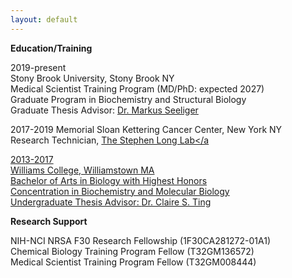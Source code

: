 ```yaml
---
layout: default
---
```


**Education/Training**

2019-present  
Stony Brook University, Stony Brook NY  
Medical Scientist Training Program (MD/PhD: expected 2027)  
Graduate Program in Biochemistry and Structural Biology  
Graduate Thesis Advisor: <a href = "https://you.stonybrook.edu/mseeligerlab/"> Dr. Markus Seeliger </a>

2017-2019
Memorial Sloan Kettering Cancer Center, New York NY   
Research Technician, <a href = "https://www.mskcc.org/research/ski/labs/stephen-long">The Stephen Long Lab</a

2013-2017  
Williams College, Williamstown MA  
Bachelor of Arts in Biology with Highest Honors   
Concentration in Biochemistry and Molecular Biology   
Undergraduate Thesis Advisor: <a href = "https://biology.williams.edu/profile/cting/">Dr. Claire S. Ting</a>

**Research Support**

NIH-NCI NRSA F30 Research Fellowship (1F30CA281272-01A1)  
Chemical Biology Training Program Fellow (T32GM136572)  
Medical Scientist Training Program Fellow (T32GM008444)





